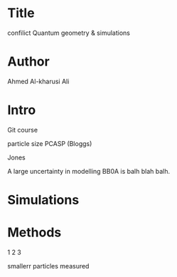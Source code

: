 # Title
confilict Quantum geometry & simulations

# Author
Ahmed Al-kharusi
Ali 
# Intro

Git course

particle size PCASP (Bloggs)

Jones

A large uncertainty in modelling BB0A is balh blah balh.
# Simulations 


# Methods

1 2 3

smallerr particles measured

